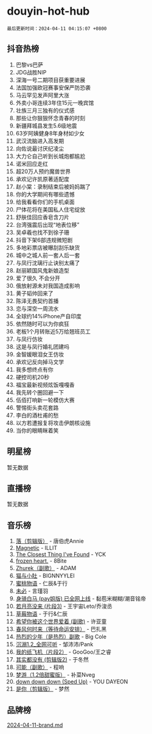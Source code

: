 # douyin-hot-hub

`最后更新时间：2024-04-11 04:15:07 +0800`

## 抖音热榜

1. 巴黎vs巴萨
1. JDG战胜NIP
1. 深海一号二期项目获重要进展
1. 法国加强欧冠赛事安保严防恐袭
1. 马云罕见发声阿里大涨
1. 外卖小哥连续3年住15元一晚宾馆
1. 壮族三月三独有的仪式感
1. 那些让你狠狠怀念青春的时刻
1. 新疆拜城县发生5.6级地震
1. 63岁阿姨健身8年身材如少女
1. 武汉流脑进入高发期
1. 向佐说最讨厌纪凌尘
1. 大力仑自己听到长城炮都尴尬
1. 诺米回应走红
1. 超20万人预约魔兽世界
1. 承欢记许凯原著适配度
1. 赵小棠：录制结束后被妈妈踹了
1. 你的大学期间有哪些遗憾
1. 给我看看你们的手机桌面
1. 尸体花将在美国私人住宅绽放
1. 舒肤佳回应香皂含刀片
1. 台湾强震后出现“地表位移”
1. 吴卓羲也找不到徐子珊
1. 抖音下架6部违规微短剧
1. 多地彩票店被曝刮刮乐缺货
1. 城中之城人前一套人后一套
1. 与凤行沈璃行止诀别太痛了
1. 赵丽颖国风鬼新娘造型
1. 爱了很久 不会分开
1. 俄放射源未对我国造成影响
1. 黄子韬帅回来了
1. 陈泽无畏契约首播
1. 恋与深空一周流水
1. 全球约14%iPhone产自印度
1. 依然随时可以为你疯狂
1. 老板1个月转账近5万给翘班员工
1. 与凤行仿妆
1. 这是与凤行婚礼团建吗
1. 金智媛眼泪女王仿妆
1. 承欢记反向掉马文学
1. 我多想终点有你
1. 硬控司机20秒
1. 福宝最新视频炫饭嘎嘎香
1. 我先转个圈回避一下
1. 伍佰打响新一轮模仿大赛
1. 警惕街头卖花套路
1. 李白的酒杜甫的愁
1. 以方若遭报复将攻击伊朗核设施
1. 当你的眼睛眯着笑

## 明星榜

暂无数据

## 直播榜

暂无数据

## 音乐榜

1. [落（剪辑版）](https://sf3-cdn-tos.douyinstatic.com/obj/tos-cn-ve-2774/o0h6HvN1BBbli9LtU3i5fQIleBQMF5Cg4TZmmC) - 唐伯虎Annie
1. [Magnetic](https://sf27-cdn-tos.douyinstatic.com/obj/tos-cn-ve-2774/oAQCYdBNZfLACGDmVFAsfAtpy32tqErgQ3XgBN) - ILLIT
1. [The Closest Thing I've Found](https://sf3-cdn-tos.douyinstatic.com/obj/tos-cn-ve-2774/514ab5d9146f4d2ca454b7adff8e5e4d) - YCK
1. [frozen heart.](https://sf5-hl-cdn-tos.douyinstatic.com/obj/tos-cn-ve-2774/oIIWJfyjIACZA9zQMtnJ6hQQhFC4vhCupoRBsO) - 8Bite
1. [Zhurek（副歌）](https://sf5-hl-cdn-tos.douyinstatic.com/obj/tos-cn-ve-2774/ooQm8FBZQDlf0btEYgVpCcSCQfrdJGBEKZYBGS) - ADAM
1. [猫与小肚](https://sf5-hl-cdn-tos.douyinstatic.com/obj/tos-cn-ve-2774/osZeoClMECgK8DYl6VebABgbchEtPYQjZEnRtd) - BIGNNYYLEI
1. [蜜桃物语](https://sf3-cdn-tos.douyinstatic.com/obj/tos-cn-ve-2774/oIhOSCZtIACtYU4XQkngiW9kCBfVD1Fz9IYeqL) - 仁辰&于行
1. [未必](https://sf5-hl-cdn-tos.douyinstatic.com/obj/tos-cn-ve-2774/ogntQMFnKQDZUgTCYuJgfLEtleYZZFxBQqhhFB) - 言瑾羽
1. [身骑白马 (pay姐版) 已全网上线](https://sf5-hl-cdn-tos.douyinstatic.com/obj/tos-cn-ve-2774/oQLO5ZgLsFkaDhdIIveF2zUCgfweY0gWaH4AQG) - 黏苞米糊糊/潮音铭帝
1. [若月亮没来 (片段3)](https://sf5-hl-cdn-tos.douyinstatic.com/obj/tos-cn-ve-2774/okfyEUsGW1B1ovJi5JiN9IjvAT2lMwA054GoEB) - 王宇宙Leto/乔浚丞
1. [草莓物语](https://sf27-cdn-tos.douyinstatic.com/obj/tos-cn-ve-2774/okynhJ7jEAIIZBfsLgYMEI8QC3WbQNN66RKzhT) - 于行&仁辰
1. [希望你被这个世界爱着 (副歌)](https://sf6-cdn-tos.douyinstatic.com/obj/tos-cn-ve-2774/oUHCmWQfZlE3QQBKBeD8rCFLpJzPgCpImhsxMt) - 许亚童
1. [春风何时来（等待命运安排）](https://sf5-hl-cdn-tos.douyinstatic.com/obj/tos-cn-ve-2774/oICBNbD3gelMfB4WgiD1KI2jQtXZE2FgHLwtsl) - 巴扎黑
1. [热烈的少年（是热烈）副歌](https://sf5-hl-cdn-tos.douyinstatic.com/obj/tos-cn-ve-2774/owVNI0CLDAUMtSz6TEYvfFBFL4UDFFhLfgK8fa) - Big Cole
1. [沉溺1.2_全网可听](https://sf5-hl-cdn-tos.douyinstatic.com/obj/tos-cn-ve-2774/ok2QoiBqsWAX9McZmWiI9gAB0EzwD4Xj6yfmtH) - 邹沛沛/Pank
1. [我的纸飞机（片段2）](https://sf27-cdn-tos.douyinstatic.com/obj/tos-cn-ve-2774/oM2ZrKcg2CD5AeRB2gkeXOFB1IxAGJdZPazYHf) - GooGoo/王之睿
1. [其实都没有 (剪辑版2)](https://sf6-cdn-tos.douyinstatic.com/obj/tos-cn-ve-2774/oEBNQenHZtBhxYjGgUDQk0BCHTigQafgFlbQ7k) - 于冬然
1. [可能（副歌）](https://sf6-cdn-tos.douyinstatic.com/obj/tos-cn-ve-2774/cde1731888894259b333569393c2fb51) - 程响
1. [梦游（1.2倍甜蜜版）](https://sf5-hl-cdn-tos.douyinstatic.com/obj/tos-cn-ve-2774/o4gyAUm8hwufoEABmwVIiQtHsFuGzAEEWtNMzo) - 补菜Nveg
1. [down down down (Sped Up)](https://sf5-hl-cdn-tos.douyinstatic.com/obj/tos-cn-ve-2774/ow80iABiXIO9DsFwK6WeZKMaJRi3BPJAotDy8m) - YOU DAYEON
1. [是你（剪辑版）](https://sf5-hl-cdn-tos.douyinstatic.com/obj/tos-cn-ve-2774/46019dae783c4c969944217fe1cfafc4) - 梦然

## 品牌榜

[2024-04-11-brand.md](2024-04-11-brand.md)
